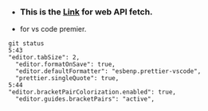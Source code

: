 - ### This is the [Link](https://github.com/public-apis/public-apis) for web API fetch.
- for vs code premier.
```
git status
5:43
"editor.tabSize": 2,
  "editor.formatOnSave": true,
  "editor.defaultFormatter": "esbenp.prettier-vscode",
  "prettier.singleQuote": true,
5:44
"editor.bracketPairColorization.enabled": true,
  "editor.guides.bracketPairs": "active",
```
